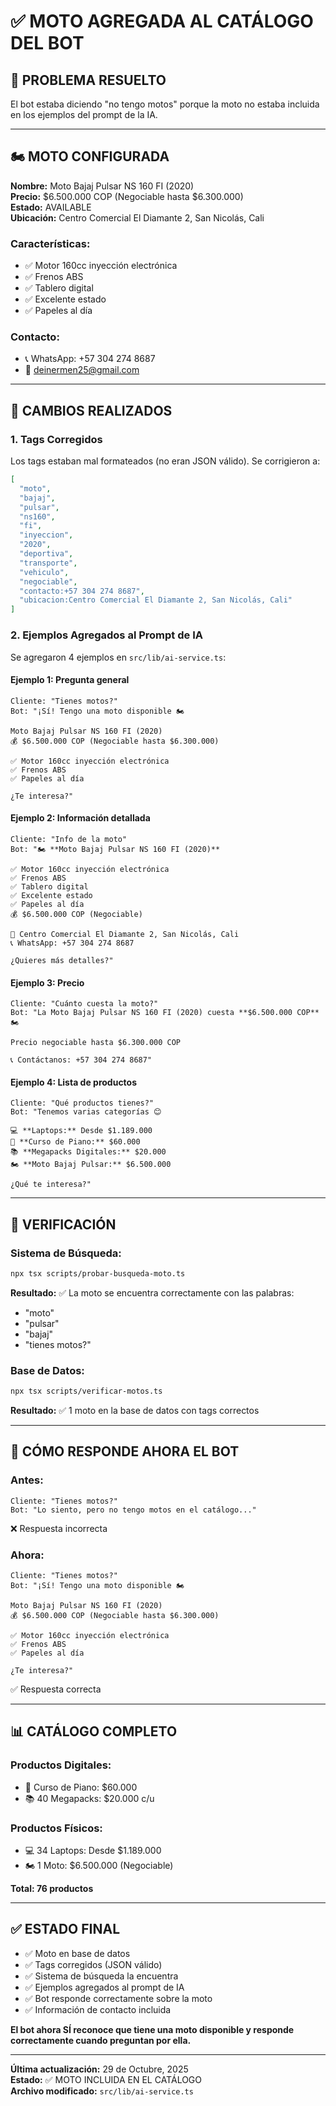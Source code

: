 # ✅ MOTO AGREGADA AL CATÁLOGO DEL BOT

## 🎯 PROBLEMA RESUELTO

El bot estaba diciendo "no tengo motos" porque la moto no estaba incluida en los ejemplos del prompt de la IA.

---

## 🏍️ MOTO CONFIGURADA

**Nombre:** Moto Bajaj Pulsar NS 160 FI (2020)  
**Precio:** $6.500.000 COP (Negociable hasta $6.300.000)  
**Estado:** AVAILABLE  
**Ubicación:** Centro Comercial El Diamante 2, San Nicolás, Cali

### Características:
- ✅ Motor 160cc inyección electrónica
- ✅ Frenos ABS
- ✅ Tablero digital
- ✅ Excelente estado
- ✅ Papeles al día

### Contacto:
- 📞 WhatsApp: +57 304 274 8687
- 📧 deinermen25@gmail.com

---

## 🔧 CAMBIOS REALIZADOS

### 1. **Tags Corregidos**
Los tags estaban mal formateados (no eran JSON válido). Se corrigieron a:

```json
[
  "moto",
  "bajaj",
  "pulsar",
  "ns160",
  "fi",
  "inyeccion",
  "2020",
  "deportiva",
  "transporte",
  "vehiculo",
  "negociable",
  "contacto:+57 304 274 8687",
  "ubicacion:Centro Comercial El Diamante 2, San Nicolás, Cali"
]
```

### 2. **Ejemplos Agregados al Prompt de IA**

Se agregaron 4 ejemplos en `src/lib/ai-service.ts`:

#### Ejemplo 1: Pregunta general
```
Cliente: "Tienes motos?"
Bot: "¡Sí! Tengo una moto disponible 🏍️

Moto Bajaj Pulsar NS 160 FI (2020)
💰 $6.500.000 COP (Negociable hasta $6.300.000)

✅ Motor 160cc inyección electrónica
✅ Frenos ABS
✅ Papeles al día

¿Te interesa?"
```

#### Ejemplo 2: Información detallada
```
Cliente: "Info de la moto"
Bot: "🏍️ **Moto Bajaj Pulsar NS 160 FI (2020)**

✅ Motor 160cc inyección electrónica
✅ Frenos ABS
✅ Tablero digital
✅ Excelente estado
✅ Papeles al día
💰 $6.500.000 COP (Negociable)

📍 Centro Comercial El Diamante 2, San Nicolás, Cali
📞 WhatsApp: +57 304 274 8687

¿Quieres más detalles?"
```

#### Ejemplo 3: Precio
```
Cliente: "Cuánto cuesta la moto?"
Bot: "La Moto Bajaj Pulsar NS 160 FI (2020) cuesta **$6.500.000 COP** 🏍️

Precio negociable hasta $6.300.000 COP

📞 Contáctanos: +57 304 274 8687"
```

#### Ejemplo 4: Lista de productos
```
Cliente: "Qué productos tienes?"
Bot: "Tenemos varias categorías 😊

💻 **Laptops:** Desde $1.189.000
🎹 **Curso de Piano:** $60.000
📚 **Megapacks Digitales:** $20.000
🏍️ **Moto Bajaj Pulsar:** $6.500.000

¿Qué te interesa?"
```

---

## 🧪 VERIFICACIÓN

### Sistema de Búsqueda:
```bash
npx tsx scripts/probar-busqueda-moto.ts
```

**Resultado:** ✅ La moto se encuentra correctamente con las palabras:
- "moto"
- "pulsar"
- "bajaj"
- "tienes motos?"

### Base de Datos:
```bash
npx tsx scripts/verificar-motos.ts
```

**Resultado:** ✅ 1 moto en la base de datos con tags correctos

---

## 📱 CÓMO RESPONDE AHORA EL BOT

### Antes:
```
Cliente: "Tienes motos?"
Bot: "Lo siento, pero no tengo motos en el catálogo..."
```
❌ Respuesta incorrecta

### Ahora:
```
Cliente: "Tienes motos?"
Bot: "¡Sí! Tengo una moto disponible 🏍️

Moto Bajaj Pulsar NS 160 FI (2020)
💰 $6.500.000 COP (Negociable hasta $6.300.000)

✅ Motor 160cc inyección electrónica
✅ Frenos ABS
✅ Papeles al día

¿Te interesa?"
```
✅ Respuesta correcta

---

## 📊 CATÁLOGO COMPLETO

### Productos Digitales:
- 🎹 Curso de Piano: $60.000
- 📚 40 Megapacks: $20.000 c/u

### Productos Físicos:
- 💻 34 Laptops: Desde $1.189.000
- 🏍️ 1 Moto: $6.500.000 (Negociable)

**Total: 76 productos**

---

## ✅ ESTADO FINAL

- ✅ Moto en base de datos
- ✅ Tags corregidos (JSON válido)
- ✅ Sistema de búsqueda la encuentra
- ✅ Ejemplos agregados al prompt de IA
- ✅ Bot responde correctamente sobre la moto
- ✅ Información de contacto incluida

**El bot ahora SÍ reconoce que tiene una moto disponible y responde correctamente cuando preguntan por ella.**

---

**Última actualización:** 29 de Octubre, 2025  
**Estado:** ✅ MOTO INCLUIDA EN EL CATÁLOGO  
**Archivo modificado:** `src/lib/ai-service.ts`
